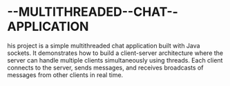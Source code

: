 # --MULTITHREADED--CHAT--APPLICATION
his project is a simple multithreaded chat application built with Java sockets. It demonstrates how to build a client-server architecture where the server can handle multiple clients simultaneously using threads.  Each client connects to the server, sends messages, and receives broadcasts of messages from other clients in real time. 
